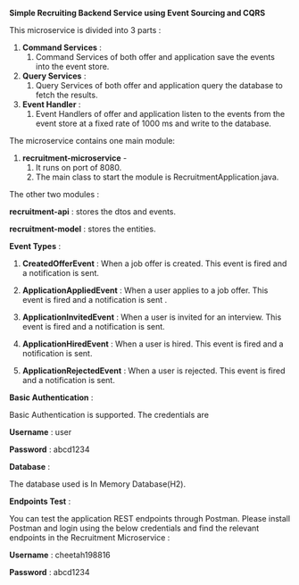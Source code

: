 **Simple Recruiting Backend Service using Event Sourcing and CQRS**

This microservice is divided into 3 parts :

1. **Command Services** : 
	1. Command Services of both offer and application save the events into the event 	store.
2. **Query Services** :
	1. Query Services of both offer and application query the database to fetch the results.
3. **Event Handler** : 
	1. Event Handlers of offer  and application listen to the events from the event store at a 	fixed rate of 1000 ms and write to the database.

The microservice contains one main module: 

1. **recruitment-microservice** - 
	1. It runs on port of 8080.
	2. The main class to start the module is RecruitmentApplication.java.

The other two modules :
 
 **recruitment-api** : stores the dtos and events.
 
 **recruitment-model** : stores the entities.

**Event Types** :

1. **CreatedOfferEvent** : When a job offer is created. This event is fired and a notification is sent.

2. **ApplicationAppliedEvent** : When a user applies to a job offer. This event is fired and a notification is sent .

3. **ApplicationInvitedEvent** : When a user is invited for an interview. This event is fired and a notification is sent.

4. **ApplicationHiredEvent** : When a user is hired. This event is fired and a notification is sent.

5. **ApplicationRejectedEvent** : When a user is rejected. This event is fired and a notification is sent.

**Basic Authentication** :

Basic Authentication is supported. The credentials are 

**Username** : user

**Password** : abcd1234

**Database** :

The database used is In Memory Database(H2). 

**Endpoints Test** : 

You can test the application REST endpoints through Postman.
Please install Postman and login using the below credentials and find the relevant endpoints in the Recruitment Microservice :

**Username** : cheetah198816

**Password** : abcd1234

